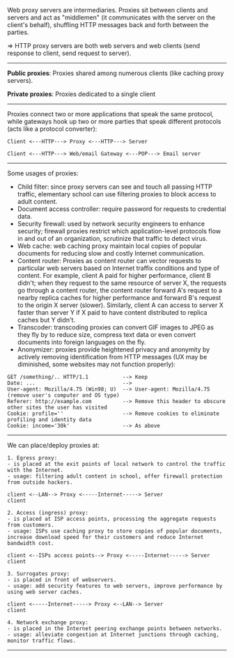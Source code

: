 Web proxy servers are intermediaries. Proxies sit between clients and servers and act as "middlemen" (it communicates with the server on the client's behalf), shuffling HTTP messages back and forth between the parties.

=> HTTP proxy servers are both web servers and web clients (send response to client, send request to server).

---

**Public proxies**: Proxies shared among numerous clients (like caching proxy servers).

**Private proxies**: Proxies dedicated to a single client

---

Proxies connect two or more applications that speak the same protocol, while gateways hook up two or more parties that speak different protocols (acts like a protocol converter):

```
Client <---HTTP---> Proxy <---HTTP---> Server

Client <---HTTP---> Web/email Gateway <---POP---> Email server
```

---

Some usages of proxies:

- Child filter: since proxy servers can see and touch all passing HTTP traffic, elementary school can use filtering proxies to block access to adult content.
- Document access controller: require password for requests to credential data.
- Security firewall: used by network security engineers to enhance security; firewall proxies restrict which application-level protocols flow in and out of an organization, scrutinize that traffic to detect virus.
- Web cache: web caching proxy maintain local copies of popular documents for reducing slow and costly Internet communication.
- Content router: Proxies as content router can vector requests to particular web servers based on Internet traffix conditions and type of content. For example, client A paid for higher performance, client B didn't; when they request to the same resource of server X, the requests go through a content router, the content router forward A's request to a nearby replica caches for higher performance and forward B's request to the origin X server (slower). Similarly, client A can access to server X faster than server Y if X paid to have content distributed to replica caches but Y didn't.
- Transcoder: transcoding proxies can convert GIF images to JPEG as they fly by to reduce size, compress text data or even convert documents into foreign languages on the fly.
- Anonymizer: proxies provide heightened privacy and anonymity by actively removing identification from HTTP messages (UX may be diminished, some websites may not function properly):

```
GET /something/.. HTTP/1.1           --> Keep
Date: ...                            -->
User-agent: Mozilla/4.75 (Win98; U)  --> User-agent: Mozilla/4.75 (remove user's computer and OS type)
Referer: http://example.com          --> Remove this header to obscure other sites the user has visited
Cookie: profile=''                   --> Remove cookies to eliminate profiling and identity data
Cookie: income='30k'                 --> As above
```

---

We can place/deploy proxies at:

```
1. Egress proxy:
- is placed at the exit points of local network to control the traffic with the Internet.
- usage: filtering adult content in school, offer firewall protection from outside hackers.

client <--LAN--> Proxy <-----Internet-----> Server
client

2. Access (ingress) proxy:
- is placed at ISP access points, processing the aggregate requests from customers.
- usage: ISPs use caching proxy to store copies of popular documents, increase download speed for their customers and reduce Internet bandwidth cost.

client <--ISPs access points--> Proxy <-----Internet-----> Server
client

3. Surrogates proxy:
- is placed in front of webservers.
- usage: add security features to web servers, improve performance by using web server caches.

client <-----Internet-----> Proxy <--LAN--> Server
client

4. Network exchange proxy:
- is placed in the Internet peering exchange points between networks.
- usage: alleviate congestion at Internet junctions through caching, monitor traffic flows.
```

---


